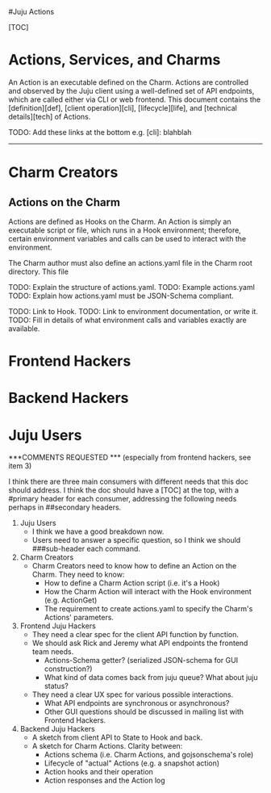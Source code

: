 #Juju Actions

[TOC]

# Actions, Services, and Charms

An Action is an executable defined on the Charm.  Actions are controlled 
and observed by the Juju client using a well-defined set of API endpoints,
which are called either via CLI or web frontend.  This document contains the
[definition][def], [client operation][cli], [lifecycle][life], and [technical
details][tech] of Actions.

TODO: Add these links at the bottom e.g. [cli]: blahblah

---

# Charm Creators

## Actions on the Charm

Actions are defined as Hooks on the Charm.  An Action is simply an executable
script or file, which runs in a Hook environment; therefore, certain
environment variables and calls can be used to interact with the environment.

The Charm author must also define an actions.yaml file in the Charm root
directory.  This file 

TODO: Explain the structure of actions.yaml.
TODO: Example actions.yaml
TODO: Explain how actions.yaml must be JSON-Schema compliant.

TODO: Link to Hook.
TODO: Link to environment documentation, or write it.
TODO: Fill in details of what environment calls and variables exactly are
available.

# Frontend Hackers
# Backend Hackers
# Juju Users


***COMMENTS REQUESTED *** (especially from frontend hackers, see item 3)

I think there are three main consumers with different needs that this doc should address.  I think the doc should have a [TOC] at the top, with a #primary header for each consumer, addressing the following needs perhaps in ##secondary headers.

1. Juju Users
    - I think we have a good breakdown now.
    - Users need to answer a specific question, so I think we should ###sub-header each command.
2. Charm Creators
    - Charm Creators need to know how to define an Action on the Charm.  They need to know:
        * How to define a Charm Action script (i.e. it's a Hook)
        * How the Charm Action will interact with the Hook environment (e.g. ActionGet)
        * The requirement to create actions.yaml to specify the Charm's Actions' parameters.
3. Frontend Juju Hackers
    - They need a clear spec for the client API function by function.
    - We should ask Rick and Jeremy what API endpoints the frontend team needs.
        * Actions-Schema getter?  (serialized JSON-schema for GUI construction?)
        * What kind of data comes back from juju queue?  What about juju status?
    - They need a clear UX spec for various possible interactions.
        * What API endpoints are synchronous or asynchronous?
        * Other GUI questions should be discussed in mailing list with Frontend Hackers.
4. Backend Juju Hackers
    - A sketch from client API to State to Hook and back.
    - A sketch for Charm Actions.  Clarity between:
        * Actions schema (i.e. Charm Actions, and gojsonschema's role)
        * Lifecycle of "actual" Actions (e.g. a snapshot action)
        * Action hooks and their operation
        * Action responses and the Action log
